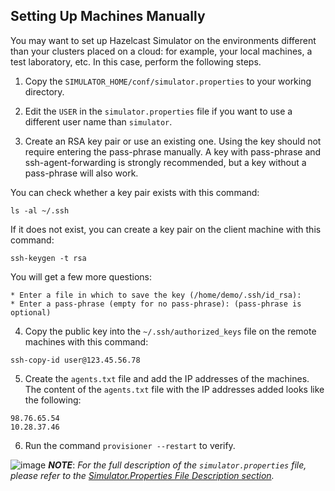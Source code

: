 

## Setting Up Machines Manually

You may want to set up Hazelcast Simulator on the environments different than your clusters placed on a cloud: for example, your local machines, a test laboratory, etc. In this case, perform the following steps.

1. Copy the `SIMULATOR_HOME/conf/simulator.properties` to your working directory.

2. Edit the `USER` in the `simulator.properties` file if you want to use a different user name than `simulator`.

3. Create an RSA key pair or use an existing one. Using the key should not require entering the pass-phrase manually. A key with pass-phrase and ssh-agent-forwarding is strongly recommended, but a key without a pass-phrase will also work.

 You can check whether a key pair exists with this command:

 ```
 ls -al ~/.ssh
 ```
 If it does not exist, you can create a key pair on the client machine with this command:

 ```
 ssh-keygen -t rsa
 ```
 
 You will get a few more questions:

 	* Enter a file in which to save the key (/home/demo/.ssh/id_rsa):
 	* Enter a pass-phrase (empty for no pass-phrase): (pass-phrase is optional)

4. Copy the public key into the `~/.ssh/authorized_keys` file on the remote machines with this command:

 ```
 ssh-copy-id user@123.45.56.78
 ```

5. Create the `agents.txt` file and add the IP addresses of the machines. The content of the `agents.txt` file with the IP addresses added looks like the following:

 ```
 98.76.65.54
 10.28.37.46
 ```

6. Run the command `provisioner --restart` to verify.


![image](images/NoteSmall.jpg) ***NOTE***: *For the full description of the `simulator.properties` file, please refer to the [Simulator.Properties File Description section](#simulator-properties-file-description).*


